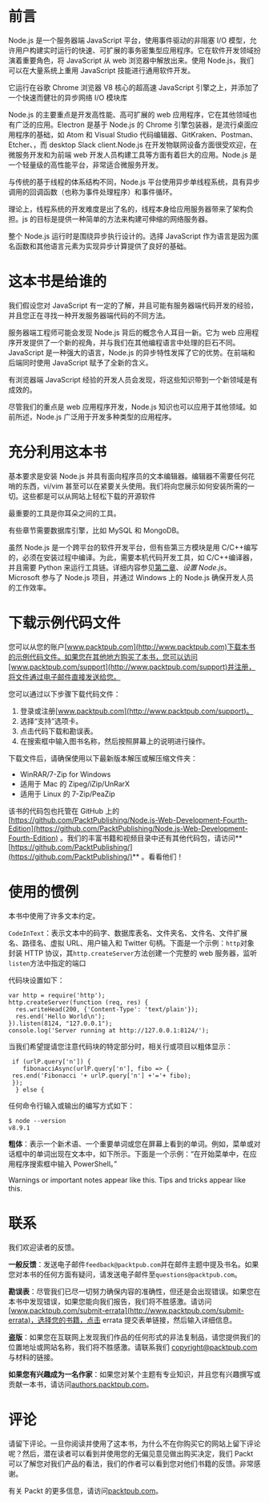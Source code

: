# 前言

Node.js 是一个服务器端 JavaScript 平台，使用事件驱动的非阻塞 I/O 模型，允许用户构建实时运行的快速、可扩展的事务密集型应用程序。它在软件开发领域扮演着重要角色，将 JavaScript 从 web 浏览器中解放出来。使用 Node.js，我们可以在大量系统上重用 JavaScript 技能进行通用软件开发。

它运行在谷歌 Chrome 浏览器 V8 核心的超高速 JavaScript 引擎之上，并添加了一个快速而健壮的异步网络 I/O 模块库

Node.js 的主要重点是开发高性能、高可扩展的 web 应用程序，它在其他领域也有广泛的应用。Electron 是基于 Node.js 的 Chrome 引擎包装器，是流行桌面应用程序的基础，如 Atom 和 Visual Studio 代码编辑器、GitKraken、Postman、Etcher、，而 desktop Slack client.Node.js 在开发物联网设备方面很受欢迎，在微服务开发和为前端 web 开发人员构建工具等方面有着巨大的应用。Node.js 是一个轻量级的高性能平台，非常适合微服务开发。

与传统的基于线程的体系结构不同，Node.js 平台使用异步单线程系统，具有异步调用的回调函数（也称为事件处理程序）和事件循环。

理论上，线程系统的开发难度是出了名的，线程本身给应用服务器带来了架构负担。js 的目标是提供一种简单的方法来构建可伸缩的网络服务器。

整个 Node.js 运行时是围绕异步执行设计的。选择 JavaScript 作为语言是因为匿名函数和其他语言元素为实现异步计算提供了良好的基础。

# 这本书是给谁的

我们假设您对 JavaScript 有一定的了解，并且可能有服务器端代码开发的经验，并且您正在寻找一种开发服务器端代码的不同方法。

服务器端工程师可能会发现 Node.js 背后的概念令人耳目一新。它为 web 应用程序开发提供了一个新的视角，并与我们在其他编程语言中处理的巨石不同。JavaScript 是一种强大的语言，Node.js 的异步特性发挥了它的优势。在前端和后端同时使用 JavaScript 赋予了全新的含义。

有浏览器端 JavaScript 经验的开发人员会发现，将这些知识带到一个新领域是有成效的。

尽管我们的重点是 web 应用程序开发，Node.js 知识也可以应用于其他领域。如前所述，Node.js 广泛用于开发多种类型的应用程序。

# 充分利用这本书

基本要求是安装 Node.js 并具有面向程序员的文本编辑器。编辑器不需要任何花哨的东西，vi/vim 甚至可以在紧要关头使用。我们将向您展示如何安装所需的一切。这些都是可以从网站上轻松下载的开源软件

最重要的工具是你耳朵之间的工具。

有些章节需要数据库引擎，比如 MySQL 和 MongoDB。

虽然 Node.js 是一个跨平台的软件开发平台，但有些第三方模块是用 C/C++编写的，必须在安装过程中编译。为此，需要本机代码开发工具，如 C/C++编译器，并且需要 Python 来运行工具链。详细内容参见[第二章](02.html)、*设置 Node.js*。Microsoft 参与了 Node.js 项目，并通过 Windows 上的 Node.js 确保开发人员的工作效率。

# 下载示例代码文件

您可以从您的账户[www.packtpub.com](http://www.packtpub.com)下载本书的示例代码文件。如果您在其他地方购买了本书，您可以访问[www.packtpub.com/support](http://www.packtpub.com/support)并注册，将文件通过电子邮件直接发送给您。

您可以通过以下步骤下载代码文件：

1.  登录或注册[www.packtpub.com](http://www.packtpub.com/support)。
2.  选择“支持”选项卡。
3.  点击代码下载和勘误表。
4.  在搜索框中输入图书名称，然后按照屏幕上的说明进行操作。

下载文件后，请确保使用以下最新版本解压或解压缩文件夹：

*   WinRAR/7-Zip for Windows
*   适用于 Mac 的 Zipeg/iZip/UnRarX
*   适用于 Linux 的 7-Zip/PeaZip

该书的代码包也托管在 GitHub 上的[https://github.com/PacktPublishing/Node.js-Web-Development-Fourth-Edition](https://github.com/PacktPublishing/Node.js-Web-Development-Fourth-Edition) 。我们的丰富书籍和视频目录中还有其他代码包，请访问**[https://github.com/PacktPublishing/](https://github.com/PacktPublishing/)** 。看看他们！

# 使用的惯例

本书中使用了许多文本约定。

`CodeInText`：表示文本中的码字、数据库表名、文件夹名、文件名、文件扩展名、路径名、虚拟 URL、用户输入和 Twitter 句柄。下面是一个示例：`http`对象封装 HTTP 协议，其`http.createServer`方法创建一个完整的 web 服务器，监听`listen`方法中指定的端口

代码块设置如下：

```
var http = require('http'); 
http.createServer(function (req, res) { 
  res.writeHead(200, {'Content-Type': 'text/plain'}); 
  res.end('Hello World\n'); 
}).listen(8124, "127.0.0.1"); 
console.log('Server running at http://127.0.0.1:8124/'); 
```

当我们希望提请您注意代码块的特定部分时，相关行或项目以粗体显示：

```
 if (urlP.query['n']) { 
    fibonacciAsync(urlP.query['n'], fibo => {
 res.end('Fibonacci '+ urlP.query['n'] +'='+ fibo);
 });
  } else { 
```

任何命令行输入或输出的编写方式如下：

```
$ node --version
v8.9.1  
```

**粗体**：表示一个新术语、一个重要单词或您在屏幕上看到的单词。例如，菜单或对话框中的单词出现在文本中，如下所示。下面是一个示例：“在开始菜单中，在应用程序搜索框中输入 PowerShell。”

Warnings or important notes appear like this. Tips and tricks appear like this.

# 联系

我们欢迎读者的反馈。

**一般反馈**：发送电子邮件`feedback@packtpub.com`并在邮件主题中提及书名。如果您对本书的任何方面有疑问，请发送电子邮件至`questions@packtpub.com`。

**勘误表**：尽管我们已尽一切努力确保内容的准确性，但还是会出现错误。如果您在本书中发现错误，如果您能向我们报告，我们将不胜感激。请访问[www.packtpub.com/submit-errata](http://www.packtpub.com/submit-errata)，选择您的书籍，点击 errata 提交表单链接，然后输入详细信息。

**盗版**：如果您在互联网上发现我们作品的任何形式的非法复制品，请您提供我们的位置地址或网站名称，我们将不胜感激。请联系我们 copyright@packtpub.com 与材料的链接。

**如果您有兴趣成为一名作家**：如果您对某个主题有专业知识，并且您有兴趣撰写或贡献一本书，请访问[authors.packtpub.com](http://authors.packtpub.com/)。

# 评论

请留下评论。一旦你阅读并使用了这本书，为什么不在你购买它的网站上留下评论呢？然后，潜在读者可以看到并使用您的无偏见意见做出购买决定，我们 Packt 可以了解您对我们产品的看法，我们的作者可以看到您对他们书籍的反馈。非常感谢。

有关 Packt 的更多信息，请访问[packtpub.com](https://www.packtpub.com/)。